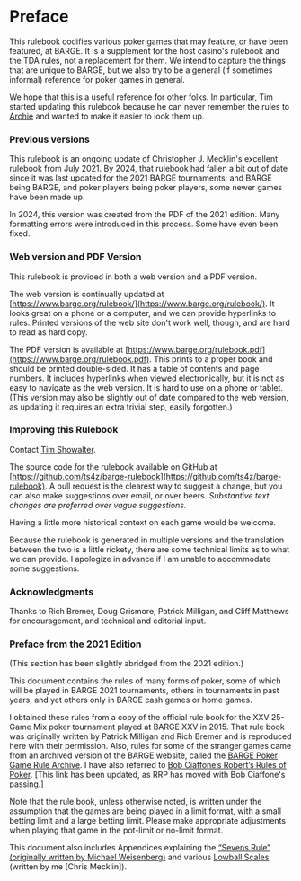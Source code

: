 Preface
=======

This rulebook codifies various poker games that may feature, or have been
featured, at BARGE.  It is a supplement for the host casino's rulebook and the
TDA rules, not a replacement for them.  We intend to capture the things that
are unique to BARGE, but we also try to be a general (if sometimes informal)
reference for poker games in general.

We hope that this is a useful reference for other folks.  In particular,
Tim started updating this rulebook because he can never remember the rules to
[Archie](archie.md) and wanted to make it easier to look them up.

### Previous versions

This rulebook is an ongoing update of Christopher J. Mecklin's excellent rulebook from
July 2021.  By 2024, that rulebook had fallen a bit out of date since it was last updated for
the 2021 BARGE tournaments; and BARGE being BARGE, and poker players being
poker players, some newer games have been made up.

In 2024, this version was created from the PDF of the 2021 edition.  Many
formatting errors were introduced in this process.  Some have even been fixed.

### Web version and PDF Version

This rulebook is provided in both a web version and a PDF version.

The web version is continually updated at
[https://www.barge.org/rulebook/](https://www.barge.org/rulebook/).  It looks
great on a phone or a computer, and we can provide hyperlinks to rules.
Printed versions of the web site don't work well, though, and are hard to read
as hard copy.

The PDF version is available at
[https://www.barge.org/rulebook.pdf](https://www.barge.org/rulebook.pdf).
This prints to a proper book and should be printed double-sided.
It has a table of contents and page numbers.  It
includes hyperlinks when viewed electronically, but it is not as easy to
navigate as the web version. It is hard to use on a phone or tablet.  (This version may also be
slightly out of date compared to the web version, as updating it requires an
extra trivial step, easily forgotten.)

### Improving this Rulebook

Contact [Tim Showalter](mailto:tjs@psaux.com).

The source code for the rulebook available on GitHub at
[https://github.com/ts4z/barge-rulebook](https://github.com/ts4z/barge-rulebook).
A pull request is the clearest way to suggest a change, but you can also make
suggestions over email, or over beers.  *Substantive text changes are preferred
over vague suggestions.*

Having a little more historical context on each game would be welcome.

Because the rulebook is generated in multiple versions and the translation
between the two is a little rickety, there are some technical limits as to what
we can provide.  I apologize in advance if I am unable to accommodate some
suggestions.

### Acknowledgments

Thanks to Rich Bremer, Doug Grismore, Patrick Milligan, and Cliff Matthews for
encouragement, and technical and editorial input.

### Preface from the 2021 Edition

(This section has been slightly abridged from the 2021 edition.)

This document contains the rules of many forms of poker, some of which will be
played in BARGE 2021 tournaments, others in tournaments in past years, and yet
others only in BARGE cash games or home games.

I obtained these rules from a copy of the official rule book for the XXV
25-Game Mix poker tournament played at BARGE XXV in 2015. That rule book was
originally written by Patrick Milligan and Rich Bremer and is reproduced here
with their permission. Also, rules for some of the stranger games came from an
archived version of the BARGE website, called the [BARGE Poker Game Rule
Archive](http://web.archive.org/web/20120721203440/http://www.barge.org/rules/).
I have also referred to [Bob Ciaffone’s Robert’s Rules of
Poker](https://www.betsperts.com/poker/robs-poker-rules/).  [This link has been
updated, as RRP has moved with Bob Ciaffone's passing.]

Note that the rule book, unless otherwise noted, is written under the
assumption that the games are being played in a limit format, with a small
betting limit and a large betting limit. Please make appropriate adjustments
when playing that game in the pot-limit or no-limit format.

This document also includes Appendices explaining the [“Sevens Rule”
(originally written by Michael Weisenberg)](./sevens-rule.md) and various
[Lowball Scales](./lowball-scales.md) (written by me [Chris Mecklin]).
